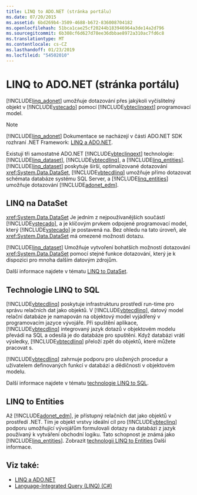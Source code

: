 ```yaml
---
title: LINQ to ADO.NET (stránka portálu)
ms.date: 07/20/2015
ms.assetid: 6bd269b4-3509-4688-b672-836008704182
ms.openlocfilehash: 51bca1cae25cf20244b183946964a3de14a2d796
ms.sourcegitcommit: 6b308cf6d627d78ee36dbbae8972a310ac7fd6c8
ms.translationtype: MT
ms.contentlocale: cs-CZ
ms.lasthandoff: 01/23/2019
ms.locfileid: "54502010"
---
```

# <a name="linq-to-adonet-portal-page"></a>LINQ to ADO.NET (stránka portálu)
[!INCLUDE[linq_adonet](~/includes/linq-adonet-md.md)] umožňuje dotazování přes jakýkoli vyčíslitelný objekt v [!INCLUDE[vstecado](~/includes/vstecado-md.md)] pomocí [!INCLUDE[vbteclinqext](~/includes/vbteclinqext-md.md)] programovací model.  
  
> [!NOTE]
>  [!INCLUDE[linq_adonet](~/includes/linq-adonet-md.md)] Dokumentace se nacházejí v části ADO.NET SDK rozhraní .NET Framework: [LINQ a ADO.NET](../../../../framework/data/adonet/linq-and-ado-net.md).  
  
 Existují tři samostatné ADO.NET [!INCLUDE[vbteclinqext](~/includes/vbteclinqext-md.md)] technologie: [!INCLUDE[linq_dataset](~/includes/linq-dataset-md.md)], [!INCLUDE[vbtecdlinq](~/includes/vbtecdlinq-md.md)], a [!INCLUDE[linq_entities](~/includes/linq-entities-md.md)]. [!INCLUDE[linq_dataset](~/includes/linq-dataset-md.md)] poskytuje širší, optimalizované dotazování <xref:System.Data.DataSet>, [!INCLUDE[vbtecdlinq](~/includes/vbtecdlinq-md.md)] umožňuje přímo dotazovat schémata databáze systému SQL Server, a [!INCLUDE[linq_entities](~/includes/linq-entities-md.md)] umožňuje dotazování [!INCLUDE[adonet_edm](~/includes/adonet-edm-md.md)].  
  
## <a name="linq-to-dataset"></a>LINQ na DataSet  
 <xref:System.Data.DataSet> Je jedním z nejpoužívanějších součástí [!INCLUDE[vstecado](~/includes/vstecado-md.md)], a je klíčovým prvkem odpojené programovací model, který [!INCLUDE[vstecado](~/includes/vstecado-md.md)] je postavená na. Bez ohledu na tato úroveň, ale <xref:System.Data.DataSet> má omezené možnosti dotazu.  
  
 [!INCLUDE[linq_dataset](~/includes/linq-dataset-md.md)] Umožňuje vytvoření bohatších možností dotazování <xref:System.Data.DataSet> pomocí stejné funkce dotazování, který je k dispozici pro mnoha dalším datovým zdrojům.  
  
 Další informace najdete v tématu [LINQ to DataSet](../../../../framework/data/adonet/linq-to-dataset.md).  
  
## <a name="linq-to-sql"></a>Technologie LINQ to SQL  
 [!INCLUDE[vbtecdlinq](~/includes/vbtecdlinq-md.md)] poskytuje infrastrukturu prostředí run-time pro správu relačních dat jako objektů. V [!INCLUDE[vbtecdlinq](~/includes/vbtecdlinq-md.md)], datový model relační databáze je namapován na objektový model vyjádřený v programovacím jazyce vývojáře. Při spuštění aplikace, [!INCLUDE[vbtecdlinq](~/includes/vbtecdlinq-md.md)] integrovaný jazyk dotazů v objektovém modelu převádí na SQL a odesílá je do databáze pro spuštění. Když databázi vrátí výsledky, [!INCLUDE[vbtecdlinq](~/includes/vbtecdlinq-md.md)] přeloží zpět do objektů, které můžete pracovat s.  
  
 [!INCLUDE[vbtecdlinq](~/includes/vbtecdlinq-md.md)] zahrnuje podporu pro uložených procedur a uživatelem definovaných funkcí v databázi a dědičnosti v objektovém modelu.  
  
 Další informace najdete v tématu [technologie LINQ to SQL](../../../../../docs/framework/data/adonet/sql/linq/index.md).  
  
## <a name="linq-to-entities"></a>LINQ to Entities  
 Až [!INCLUDE[adonet_edm](~/includes/adonet-edm-md.md)], je přístupný relačních dat jako objektů v prostředí .NET. Tím je objekt vrstvy ideální cíl pro [!INCLUDE[vbteclinq](~/includes/vbteclinq-md.md)] podporu umožňující vývojářům formulovali dotazy na databázi z jazyk používaný k vytváření obchodní logiku. Tato schopnost je známá jako [!INCLUDE[linq_entities](~/includes/linq-entities-md.md)]. Zobrazit [technologii LINQ to Entities](../../../../framework/data/adonet/ef/language-reference/linq-to-entities.md) Další informace.  
  
## <a name="see-also"></a>Viz také:

- [LINQ a ADO.NET](../../../../framework/data/adonet/linq-and-ado-net.md)
- [Language-Integrated Query (LINQ) (C#)](../../../../csharp/programming-guide/concepts/linq/index.md)
